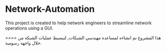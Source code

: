 # Network-Automation
This project is created to help network engineers to streamline network operations using a GUI.

====
هذا المشروع تم انشاءه لمساعدة مهندسي الشبكات, لتبسيط عمليات الشبكة من خلال واجهة رسومية.
